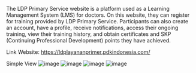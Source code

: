 The LDP Primary Service website is a platform used as a Learning Management System (LMS) for doctors. On this website, they can register for training provided by LDP Primary Service. Participants can also create an account, have a profile, receive notifications, access their ongoing training, view their training history, and obtain certificates and SKP (Continuing Professional Development) points they have achieved.

Link Website: https://ldplayananprimer.pdkindonesia.com/

Simple View
![image](https://github.com/adenkesuma/L2KB-LMS/assets/101191379/0a3b0a24-8c39-46eb-9fde-3a28b31b7d03) 
![image](https://github.com/adenkesuma/L2KB-LMS/assets/101191379/ffb396b8-bec6-4804-bd3f-a168b562492a)
![image](https://github.com/adenkesuma/L2KB-LMS/assets/101191379/a33e042e-52a6-4082-b1a6-b728d73172ae)
![image](https://github.com/adenkesuma/L2KB-LMS/assets/101191379/7c13640a-fe66-4c0d-a4dc-af2a49b16d27)



